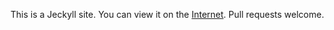 This is a Jeckyll site. You can view it on the [Internet](https://dave1010.github.io). Pull requests welcome.


